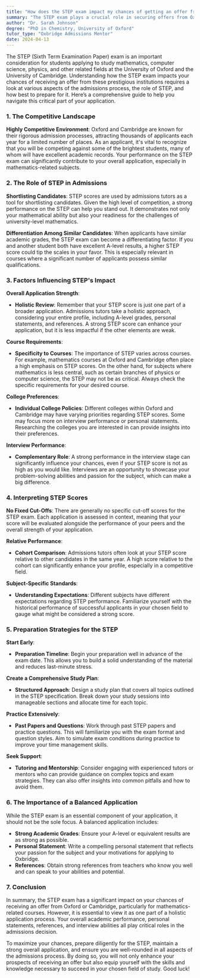 ```yaml
---
title: "How does the STEP exam impact my chances of getting an offer from Oxford or Cambridge?"
summary: "The STEP exam plays a crucial role in securing offers from Oxford and Cambridge for mathematics and related fields. Prepare effectively to enhance your chances."
author: "Dr. Sarah Johnson"
degree: "PhD in Chemistry, University of Oxford"
tutor_type: "Oxbridge Admissions Mentor"
date: 2024-04-13
---
```


The STEP (Sixth Term Examination Paper) exam is an important consideration for students applying to study mathematics, computer science, physics, and other related fields at the University of Oxford and the University of Cambridge. Understanding how the STEP exam impacts your chances of receiving an offer from these prestigious institutions requires a look at various aspects of the admissions process, the role of STEP, and how best to prepare for it. Here’s a comprehensive guide to help you navigate this critical part of your application.

### 1. The Competitive Landscape

**Highly Competitive Environment**: 
Oxford and Cambridge are known for their rigorous admission processes, attracting thousands of applicants each year for a limited number of places. As an applicant, it's vital to recognize that you will be competing against some of the brightest students, many of whom will have excellent academic records. Your performance on the STEP exam can significantly contribute to your overall application, especially in mathematics-related subjects.

### 2. The Role of STEP in Admissions

**Shortlisting Candidates**: 
STEP scores are used by admissions tutors as a tool for shortlisting candidates. Given the high level of competition, a strong performance on the STEP can help you stand out. It demonstrates not only your mathematical ability but also your readiness for the challenges of university-level mathematics.

**Differentiation Among Similar Candidates**: 
When applicants have similar academic grades, the STEP exam can become a differentiating factor. If you and another student both have excellent A-level results, a higher STEP score could tip the scales in your favor. This is especially relevant in courses where a significant number of applicants possess similar qualifications.

### 3. Factors Influencing STEP's Impact

**Overall Application Strength**:
- **Holistic Review**: Remember that your STEP score is just one part of a broader application. Admissions tutors take a holistic approach, considering your entire profile, including A-level grades, personal statements, and references. A strong STEP score can enhance your application, but it is less impactful if the other elements are weak.
  
**Course Requirements**:
- **Specificity to Courses**: The importance of STEP varies across courses. For example, mathematics courses at Oxford and Cambridge often place a high emphasis on STEP scores. On the other hand, for subjects where mathematics is less central, such as certain branches of physics or computer science, the STEP may not be as critical. Always check the specific requirements for your desired course.

**College Preferences**:
- **Individual College Policies**: Different colleges within Oxford and Cambridge may have varying priorities regarding STEP scores. Some may focus more on interview performance or personal statements. Researching the colleges you are interested in can provide insights into their preferences.

**Interview Performance**:
- **Complementary Role**: A strong performance in the interview stage can significantly influence your chances, even if your STEP score is not as high as you would like. Interviews are an opportunity to showcase your problem-solving abilities and passion for the subject, which can make a big difference.

### 4. Interpreting STEP Scores

**No Fixed Cut-Offs**: 
There are generally no specific cut-off scores for the STEP exam. Each application is assessed in context, meaning that your score will be evaluated alongside the performance of your peers and the overall strength of your application.

**Relative Performance**:
- **Cohort Comparison**: Admissions tutors often look at your STEP score relative to other candidates in the same year. A high score relative to the cohort can significantly enhance your profile, especially in a competitive field.

**Subject-Specific Standards**:
- **Understanding Expectations**: Different subjects have different expectations regarding STEP performance. Familiarize yourself with the historical performance of successful applicants in your chosen field to gauge what might be considered a strong score.

### 5. Preparation Strategies for the STEP

**Start Early**:
- **Preparation Timeline**: Begin your preparation well in advance of the exam date. This allows you to build a solid understanding of the material and reduces last-minute stress.

**Create a Comprehensive Study Plan**:
- **Structured Approach**: Design a study plan that covers all topics outlined in the STEP specification. Break down your study sessions into manageable sections and allocate time for each topic.

**Practice Extensively**:
- **Past Papers and Questions**: Work through past STEP papers and practice questions. This will familiarize you with the exam format and question styles. Aim to simulate exam conditions during practice to improve your time management skills.

**Seek Support**:
- **Tutoring and Mentorship**: Consider engaging with experienced tutors or mentors who can provide guidance on complex topics and exam strategies. They can also offer insights into common pitfalls and how to avoid them.

### 6. The Importance of a Balanced Application

While the STEP exam is an essential component of your application, it should not be the sole focus. A balanced application includes:

- **Strong Academic Grades**: Ensure your A-level or equivalent results are as strong as possible.
- **Personal Statement**: Write a compelling personal statement that reflects your passion for the subject and your motivations for applying to Oxbridge.
- **References**: Obtain strong references from teachers who know you well and can speak to your abilities and potential.

### 7. Conclusion

In summary, the STEP exam has a significant impact on your chances of receiving an offer from Oxford or Cambridge, particularly for mathematics-related courses. However, it is essential to view it as one part of a holistic application process. Your overall academic performance, personal statements, references, and interview abilities all play critical roles in the admissions decision.

To maximize your chances, prepare diligently for the STEP, maintain a strong overall application, and ensure you are well-rounded in all aspects of the admissions process. By doing so, you will not only enhance your prospects of receiving an offer but also equip yourself with the skills and knowledge necessary to succeed in your chosen field of study. Good luck!
    